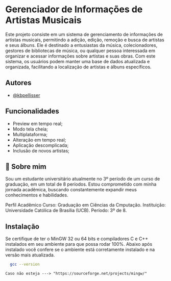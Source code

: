 
# Gerenciador de Informações de Artistas Musicais


Este projeto consiste em um sistema de gerenciamento de informações de artistas musicais, permitindo a adição, edição, remoção e busca de artistas e seus álbuns. Ele é destinado a entusiastas da música, colecionadores, gestores de bibliotecas de música, ou qualquer pessoa interessada em organizar e acessar informações sobre artistas e suas obras. Com este sistema, os usuários podem manter uma base de dados atualizada e organizada, facilitando a localização de artistas e álbuns específicos.

## Autores

- [@kbpellisser](https://github.com/kbpellisser)



## Funcionalidades

- Preview em tempo real;
- Modo tela cheia;
- Multiplataforma;
- Alteração em tempo real;
- Aplicação descomplicada;
- Inclusão de novos artistas;

## 🚀 Sobre mim
Sou um estudante universitário atualmente no 3º período de um curso de graduação, em um total de 8 períodos. Estou comprometido com minha jornada acadêmica, buscando constantemente expandir meus conhecimentos e habilidades.

Perfil Acadêmico
Curso: Graduação em Ciências da Cmputação.
Instituição: Universidade Católica de Brasília (UCB).
Período: 3º de 8.

## Instalação

Se certifique de ter o MinGW 32 ou 64 bits e compiladores C e C++ instalados em seu ambiente para que possa rodar 100%.
Abaixo após instalado você confere se o ambiente está corretamente instalado e na versão mais atualizada.

```bash
  gcc --version

```
    Caso não esteja ---> "https://sourceforge.net/projects/mingw/"

